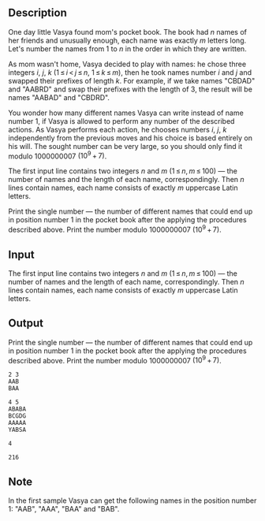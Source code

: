 ## Description

<div><p>One day little Vasya found mom's pocket book. The book had <span class="tex-span"><i>n</i></span> names of her friends and unusually enough, each name was exactly <span class="tex-span"><i>m</i></span> letters long. Let's number the names from <span class="tex-span">1</span> to <span class="tex-span"><i>n</i></span> in the order in which they are written.</p><p>As mom wasn't home, Vasya decided to play with names: he chose three integers <span class="tex-span"><i>i</i></span>, <span class="tex-span"><i>j</i></span>, <span class="tex-span"><i>k</i></span> (<span class="tex-span">1 ≤ <i>i</i> &lt; <i>j</i> ≤ <i>n</i></span>, <span class="tex-span">1 ≤ <i>k</i> ≤ <i>m</i></span>), then he took names number <span class="tex-span"><i>i</i></span> and <span class="tex-span"><i>j</i></span> and swapped their prefixes of length <span class="tex-span"><i>k</i></span>. For example, if we take names "<span class="tex-font-style-tt">CBDAD</span>" and "<span class="tex-font-style-tt">AABRD</span>" and swap their prefixes with the length of <span class="tex-span">3</span>, the result will be names "<span class="tex-font-style-tt">AABAD</span>" and "<span class="tex-font-style-tt">CBDRD</span>".</p><p>You wonder how many different names Vasya can write instead of name number <span class="tex-span">1</span>, if Vasya is allowed to perform any number of the described actions. As Vasya performs each action, he chooses numbers <span class="tex-span"><i>i</i></span>, <span class="tex-span"><i>j</i></span>, <span class="tex-span"><i>k</i></span> independently from the previous moves and his choice is based entirely on his will. The sought number can be very large, so you should only find it modulo <span class="tex-span">1000000007</span> <span class="tex-span">(10<sup class="upper-index">9</sup> + 7)</span>.</p></div><div class="input-specification"><p>The first input line contains two integers <span class="tex-span"><i>n</i></span> and <span class="tex-span"><i>m</i></span> (<span class="tex-span">1 ≤ <i>n</i>, <i>m</i> ≤ 100</span>) — the number of names and the length of each name, correspondingly. Then <span class="tex-span"><i>n</i></span> lines contain names, each name consists of exactly <span class="tex-span"><i>m</i></span> uppercase Latin letters.</p></div><div class="output-specification"><p>Print the single number — the number of different names that could end up in position number <span class="tex-span">1</span> in the pocket book after the applying the procedures described above. Print the number modulo <span class="tex-span">1000000007</span> <span class="tex-span">(10<sup class="upper-index">9</sup> + 7)</span>.</p></div>

## Input

<p>The first input line contains two integers <span class="tex-span"><i>n</i></span> and <span class="tex-span"><i>m</i></span> (<span class="tex-span">1 ≤ <i>n</i>, <i>m</i> ≤ 100</span>) — the number of names and the length of each name, correspondingly. Then <span class="tex-span"><i>n</i></span> lines contain names, each name consists of exactly <span class="tex-span"><i>m</i></span> uppercase Latin letters.</p>

## Output

<p>Print the single number — the number of different names that could end up in position number <span class="tex-span">1</span> in the pocket book after the applying the procedures described above. Print the number modulo <span class="tex-span">1000000007</span> <span class="tex-span">(10<sup class="upper-index">9</sup> + 7)</span>.</p>





```input1
2 3
AAB
BAA

```




```input2
4 5
ABABA
BCGDG
AAAAA
YABSA

```




```output1
4

```




```output2
216

```



## Note

<p>In the first sample Vasya can get the following names in the position number <span class="tex-span">1</span>: "AAB", "AAA", "BAA" and "BAB".</p>
